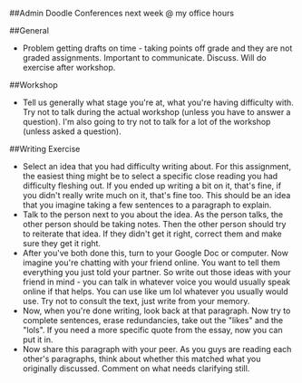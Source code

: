##Admin
Doodle
Conferences next week @ my office hours

##General
- Problem getting drafts on time - taking points off grade and they are not graded assignments. Important to communicate. Discuss. Will do exercise after workshop.

##Workshop
- Tell us generally what stage you're at, what you're having difficulty with. Try not to talk during the actual workshop (unless you have to answer a question). I'm also going to try not to talk for a lot of the workshop (unless asked a question).

##Writing Exercise
- Select an idea that you had difficulty writing about. For this assignment, the easiest thing might be to select a specific close reading you had difficulty fleshing out. If you ended up writing a bit on it, that's fine, if you didn't really write much on it, that's fine too. This should be an idea that you imagine taking a few sentences to a paragraph to explain.
- Talk to the person next to you about the idea. As the person talks, the other person should be taking notes. Then the other person should try to reiterate that idea. If they didn't get it right, correct them and make sure they get it right.
- After you've both done this, turn to your Google Doc or computer. Now imagine you're chatting with your friend online. You want to tell them everything you just told your partner. So write out those ideas with your friend in mind - you can talk in whatever voice you would usually speak online if that helps. You can use like um lol whatever you usually would use. Try not to consult the text, just write from your memory.
- Now, when you're done writing, look back at that paragraph. Now try to complete sentences, erase redundancies, take out the "likes" and the "lols". If you need a more specific quote from the essay, now you can put it in.
- Now share this paragraph with your peer. As you guys are reading each other's paragraphs, think about whether this matched what you originally discussed. Comment on what needs clarifying still.
